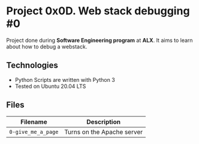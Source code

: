 # Project 0x0D. Web stack debugging #0
Project done during **Software Engineering program** at **ALX**.
It aims to learn about how to debug a webstack.

## Technologies
* Python Scripts are written with Python 3
* Tested on Ubuntu 20.04 LTS

## Files

| Filename | Description |
| -------- | ----------- |
| `0-give_me_a_page` | Turns on the Apache server |
